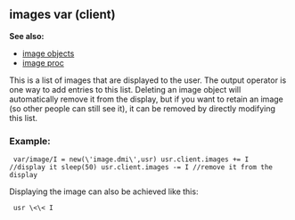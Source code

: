 ## images var (client)
**See also:**
+   [image objects](/ref/image.md) 
+   [image proc](/ref/proc/image.md) 

This is a list of images that are displayed to the user. The
output operator is one way to add entries to this list. Deleting an
image object will automatically remove it from the display, but if you
want to retain an image (so other people can still see it), it can be
removed by directly modifying this list.
### Example:

```
 var/image/I = new(\'image.dmi\',usr) usr.client.images += I
//display it sleep(50) usr.client.images -= I //remove it from the
display 
```
 Displaying the image can also be achieved like this:

```
 usr \<\< I 
```
